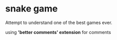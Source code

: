 # snake game

Attempt to understand one of the best games ever.

using **'better comments' extension** for comments 